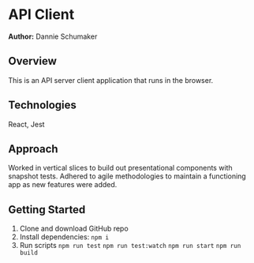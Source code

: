 # API Client

**Author:** Dannie Schumaker

## Overview
This is an API server client application that runs in the browser.

## Technologies
React, Jest

## Approach
Worked in vertical slices to build out presentational components with snapshot tests. Adhered to agile methodologies to maintain a functioning app as new features were added. 

## Getting Started
1. Clone and download GitHub repo
2. Install dependencies:
   `npm i`
3. Run scripts
   `npm run test`
   `npm run test:watch`
   `npm run start`
   `npm run build`